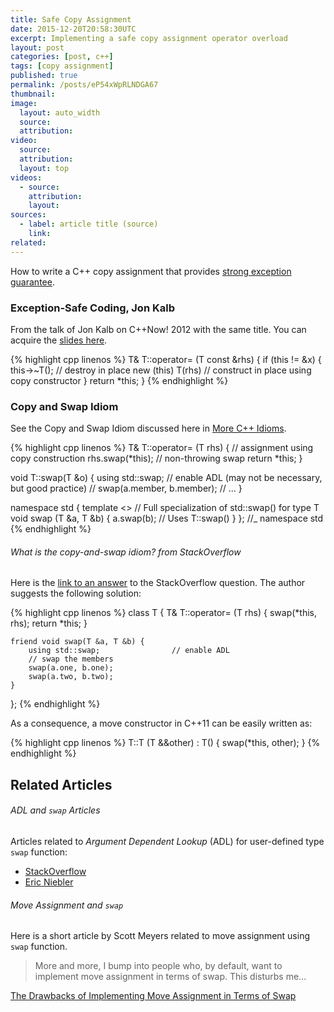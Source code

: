 ```yaml
---
title: Safe Copy Assignment
date: 2015-12-20T20:58:30UTC
excerpt: Implementing a safe copy assignment operator overload
layout: post
categories: [post, c++]
tags: [copy assignment]
published: true
permalink: /posts/eP54xWpRLNDGA67
thumbnail:
image:
  layout: auto_width
  source: 
  attribution: 
video:
  source: 
  attribution: 
  layout: top
videos:
  - source: 
    attribution: 
    layout: 
sources:
  - label: article title (source)
    link:
related:
---
```


How to write a C++ copy assignment that provides [strong exception guarantee](https://en.wikipedia.org/wiki/Exception_safety).

### Exception-Safe Coding, Jon Kalb

From the talk of Jon Kalb on C++Now! 2012 with the same title.
You can acquire the [slides here](http://exceptionsafecode.com/slides/esc.pdf).

{% highlight cpp linenos %}
T& T::operator= (T const &rhs) {
    if (this != &x) {
        this->~T();             // destroy in place
        new (this) T(rhs)       // construct in place using copy constructor
    }
    return *this;
}
{% endhighlight %}

### Copy and Swap Idiom

See the Copy and Swap Idiom discussed here in [More C++ Idioms](https://en.wikibooks.org/wiki/More_C%2B%2B_Idioms/Copy-and-swap).

{% highlight cpp linenos %}
T& T::operator= (T rhs) {       // assignment using copy construction
    rhs.swap(*this);            // non-throwing swap
    return *this;
}

void T::swap(T &o) {
    using std::swap;            // enable ADL (may not be necessary, but good practice)
                                // swap(a.member, b.member);
                                // ...
}

namespace std {
    template <>                 // Full specialization of std::swap() for type T
    void swap (T &a, T &b) {
        a.swap(b);              // Uses T::swap()
    }
}; //_ namespace std
{% endhighlight %}

###### What is the copy-and-swap idiom? from StackOverflow
Here is the [link to an answer](http://stackoverflow.com/questions/3279543#3279550) to the StackOverflow question.
The author suggests the following solution:

{% highlight cpp linenos %}
class T {
    T& T::operator= (T rhs)
    {
        swap(*this, rhs);
        return *this;
    }

    friend void swap(T &a, T &b) {
        using std::swap;                // enable ADL
        // swap the members
        swap(a.one, b.one);
        swap(a.two, b.two);
    }
};
{% endhighlight %}

As a consequence, a move constructor in C++11 can be easily written as:

{% highlight cpp linenos %}
T::T (T &&other) : T() {
    swap(*this, other);
}
{% endhighlight %}

## Related Articles

###### ADL and `swap` Articles

Articles related to _Argument Dependent Lookup_ (ADL) for user-defined type `swap` function:

* [StackOverflow](http://stackoverflow.com/a/14403772)
* [Eric Niebler](http://ericniebler.com/2014/10/21/customization-point-design-in-c11-and-beyond/)

###### Move Assignment and `swap`

Here is a short article by Scott Meyers related to move assignment using `swap` function.

> More and more, I bump into people who, by default, want to implement move assignment in terms of swap.
> This disturbs me...

[The Drawbacks of Implementing Move Assignment in Terms of Swap](http://scottmeyers.blogspot.com/2014/06/the-drawbacks-of-implementing-move.html)
